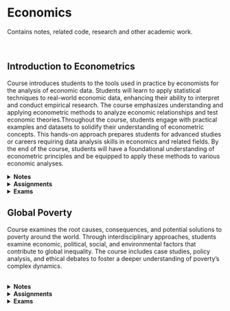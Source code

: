 <h1>Economics</b></h1>
<p>Contains notes, related code, research and other academic work.</p>
<br>
<h2>Introduction to Econometrics</h2>
<p>Course introduces students to the tools used in practice by economists for the analysis of economic data. Students will learn to apply statistical techniques to real-world economic data, enhancing their ability to interpret and conduct empirical research. The course emphasizes understanding and applying econometric methods to analyze economic relationships and test economic theories.Throughout the course, students engage with practical examples and datasets to solidify their understanding of econometric concepts. This hands-on approach prepares students for advanced studies or careers requiring data analysis skills in economics and related fields. By the end of the course, students will have a foundational understanding of econometric principles and be equipped to apply these methods to various economic analyses.</p>

<details name="econ_notes">
  <summary><strong>Notes</strong></summary>
  <ul style="padding-left: 30px;">
  </ul>
</details>

<details name="econ_assignments">
  <summary><strong>Assignments</strong></summary>
   <ul style="padding-left: 30px;">
     <li><a href="http://htmlpreview.github.io/?https://github.com/markrandyreid/economics/blob/main/assignments/econometrics.a1.html" target="_blank">Assignment One</a></li>
   </ul>    
</details>

<details name="econ_exams">
  <summary><strong>Exams</strong></summary>
  <ul style="padding-left: 30px;">
  </ul>
</details>

<h2>Global Poverty</h2>
<p>Course examines the root causes, consequences, and potential solutions to poverty around the world. Through interdisciplinary approaches, students examine economic, political, social, and environmental factors that contribute to global inequality. The course includes case studies, policy analysis, and ethical debates to foster a deeper understanding of poverty’s complex dynamics.</p>
<br>
<details name="econ_notes">
  <summary><strong>Notes</strong></summary>
  <ul style="padding-left: 30px;">
  </ul>
</details>

<details name="econ_assignments">
  <summary><strong>Assignments</strong></summary>
   <ul style="padding-left: 30px;">
     <li><a href="http://htmlpreview.github.io/?https://github.com/markrandyreid/economics/blob/main/assignments/econometrics.a1.html" target="_blank">Assignment One</a></li>
   </ul>    
</details>

<details name="econ_exams">
  <summary><strong>Exams</strong></summary>
  <ul style="padding-left: 30px;">
  </ul>
</details>
